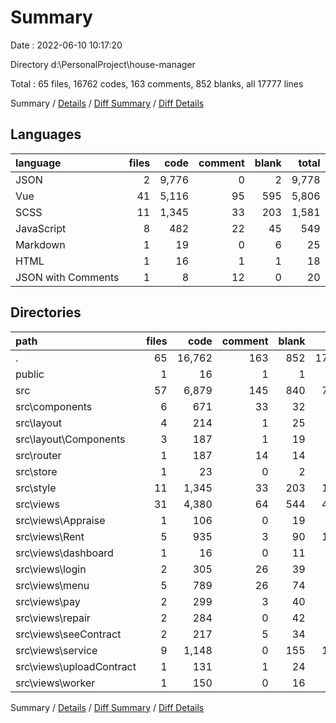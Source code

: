 # Summary

Date : 2022-06-10 10:17:20

Directory d:\\PersonalProject\\house-manager

Total : 65 files,  16762 codes, 163 comments, 852 blanks, all 17777 lines

Summary / [Details](details.md) / [Diff Summary](diff.md) / [Diff Details](diff-details.md)

## Languages
| language | files | code | comment | blank | total |
| :--- | ---: | ---: | ---: | ---: | ---: |
| JSON | 2 | 9,776 | 0 | 2 | 9,778 |
| Vue | 41 | 5,116 | 95 | 595 | 5,806 |
| SCSS | 11 | 1,345 | 33 | 203 | 1,581 |
| JavaScript | 8 | 482 | 22 | 45 | 549 |
| Markdown | 1 | 19 | 0 | 6 | 25 |
| HTML | 1 | 16 | 1 | 1 | 18 |
| JSON with Comments | 1 | 8 | 12 | 0 | 20 |

## Directories
| path | files | code | comment | blank | total |
| :--- | ---: | ---: | ---: | ---: | ---: |
| . | 65 | 16,762 | 163 | 852 | 17,777 |
| public | 1 | 16 | 1 | 1 | 18 |
| src | 57 | 6,879 | 145 | 840 | 7,864 |
| src\\components | 6 | 671 | 33 | 32 | 736 |
| src\\layout | 4 | 214 | 1 | 25 | 240 |
| src\\layout\\Components | 3 | 187 | 1 | 19 | 207 |
| src\\router | 1 | 187 | 14 | 14 | 215 |
| src\\store | 1 | 23 | 0 | 2 | 25 |
| src\\style | 11 | 1,345 | 33 | 203 | 1,581 |
| src\\views | 31 | 4,380 | 64 | 544 | 4,988 |
| src\\views\\Appraise | 1 | 106 | 0 | 19 | 125 |
| src\\views\\Rent | 5 | 935 | 3 | 90 | 1,028 |
| src\\views\\dashboard | 1 | 16 | 0 | 11 | 27 |
| src\\views\\login | 2 | 305 | 26 | 39 | 370 |
| src\\views\\menu | 5 | 789 | 26 | 74 | 889 |
| src\\views\\pay | 2 | 299 | 3 | 40 | 342 |
| src\\views\\repair | 2 | 284 | 0 | 42 | 326 |
| src\\views\\seeContract | 2 | 217 | 5 | 34 | 256 |
| src\\views\\service | 9 | 1,148 | 0 | 155 | 1,303 |
| src\\views\\uploadContract | 1 | 131 | 1 | 24 | 156 |
| src\\views\\worker | 1 | 150 | 0 | 16 | 166 |

Summary / [Details](details.md) / [Diff Summary](diff.md) / [Diff Details](diff-details.md)